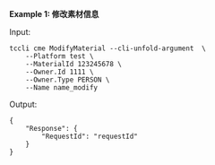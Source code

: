 **Example 1: 修改素材信息**



Input: 

```
tccli cme ModifyMaterial --cli-unfold-argument  \
    --Platform test \
    --MaterialId 123245678 \
    --Owner.Id 1111 \
    --Owner.Type PERSON \
    --Name name_modify
```

Output: 
```
{
    "Response": {
        "RequestId": "requestId"
    }
}
```

